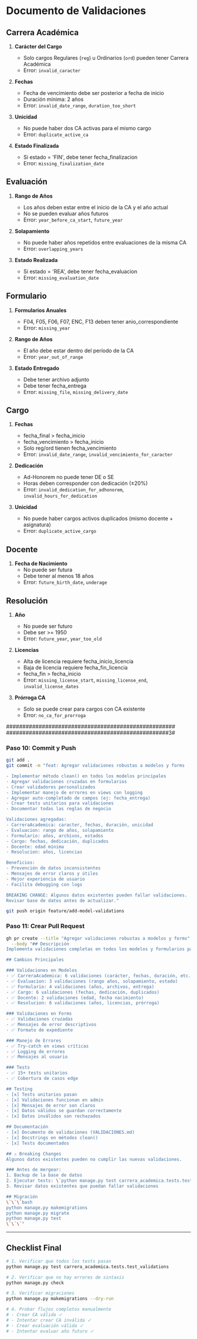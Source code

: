 # Documento de Validaciones

## Carrera Académica

1. **Carácter del Cargo**
   - Solo cargos Regulares (`reg`) u Ordinarios (`ord`) pueden tener Carrera Académica
   - Error: `invalid_caracter`

2. **Fechas**
   - Fecha de vencimiento debe ser posterior a fecha de inicio
   - Duración mínima: 2 años
   - Error: `invalid_date_range`, `duration_too_short`

3. **Unicidad**
   - No puede haber dos CA activas para el mismo cargo
   - Error: `duplicate_active_ca`

4. **Estado Finalizada**
   - Si estado = 'FIN', debe tener fecha_finalizacion
   - Error: `missing_finalization_date`

## Evaluación


1. **Rango de Años**
   - Los años deben estar entre el inicio de la CA y el año actual
   - No se pueden evaluar años futuros
   - Error: `year_before_ca_start`, `future_year`

2. **Solapamiento**
   - No puede haber años repetidos entre evaluaciones de la misma CA
   - Error: `overlapping_years`

3. **Estado Realizada**
   - Si estado = 'REA', debe tener fecha_evaluacion
   - Error: `missing_evaluation_date`

## Formulario


1. **Formularios Anuales**
   - F04, F05, F06, F07, ENC, F13 deben tener anio_correspondiente
   - Error: `missing_year`

2. **Rango de Años**
   - El año debe estar dentro del período de la CA
   - Error: `year_out_of_range`

3. **Estado Entregado**
   - Debe tener archivo adjunto
   - Debe tener fecha_entrega
   - Error: `missing_file`, `missing_delivery_date`

## Cargo

1. **Fechas**
   - fecha_final > fecha_inicio
   - fecha_vencimiento > fecha_inicio
   - Solo reg/ord tienen fecha_vencimiento
   - Error: `invalid_date_range`, `invalid_vencimiento_for_caracter`

2. **Dedicación**
   - Ad-Honorem no puede tener DE o SE
   - Horas deben corresponder con dedicación (±20%)
   - Error: `invalid_dedication_for_adhonorem`, `invalid_hours_for_dedication`

3. **Unicidad**
   - No puede haber cargos activos duplicados (mismo docente + asignatura)
   - Error: `duplicate_active_cargo`

## Docente

1. **Fecha de Nacimiento**
   - No puede ser futura
   - Debe tener al menos 18 años
   - Error: `future_birth_date`, `underage`

## Resolución

1. **Año**
   - No puede ser futuro
   - Debe ser >= 1950
   - Error: `future_year`, `year_too_old`

2. **Licencias**
   - Alta de licencia requiere fecha_inicio_licencia
   - Baja de licencia requiere fecha_fin_licencia
   - fecha_fin > fecha_inicio
   - Error: `missing_license_start`, `missing_license_end`, `invalid_license_dates`

3. **Prórroga CA**
   - Solo se puede crear para cargos con CA existente
   - Error: `no_ca_for_prorroga`






####################################################
##################################################3#

### Paso 10: Commit y Push

```bash
git add .
git commit -m "feat: Agregar validaciones robustas a modelos y forms

- Implementar método clean() en todos los modelos principales
- Agregar validaciones cruzadas en formularios
- Crear validadores personalizados
- Implementar manejo de errores en views con logging
- Agregar auto-completado de campos (ej: fecha_entrega)
- Crear tests unitarios para validaciones
- Documentar todas las reglas de negocio

Validaciones agregadas:
- CarreraAcademica: caracter, fechas, duración, unicidad
- Evaluacion: rango de años, solapamiento
- Formulario: años, archivos, estados
- Cargo: fechas, dedicación, duplicados
- Docente: edad mínima
- Resolucion: años, licencias

Beneficios:
- Prevención de datos inconsistentes
- Mensajes de error claros y útiles
- Mejor experiencia de usuario
- Facilita debugging con logs

BREAKING CHANGE: Algunos datos existentes pueden fallar validaciones.
Revisar base de datos antes de actualizar."

git push origin feature/add-model-validations
```

### Paso 11: Crear Pull Request

```bash
gh pr create --title "Agregar validaciones robustas a modelos y forms" \
  --body "## Descripción
Implementa validaciones completas en todos los modelos y formularios para prevenir inconsistencias de datos.

## Cambios Principales

### Validaciones en Modelos
- ✅ CarreraAcademica: 6 validaciones (carácter, fechas, duración, etc.)
- ✅ Evaluacion: 3 validaciones (rango años, solapamiento, estado)
- ✅ Formulario: 4 validaciones (años, archivos, entrega)
- ✅ Cargo: 6 validaciones (fechas, dedicación, duplicados)
- ✅ Docente: 2 validaciones (edad, fecha nacimiento)
- ✅ Resolucion: 6 validaciones (años, licencias, prórroga)

### Validaciones en Forms
- ✅ Validaciones cruzadas
- ✅ Mensajes de error descriptivos
- ✅ Formato de expediente

### Manejo de Errores
- ✅ Try-catch en views críticas
- ✅ Logging de errores
- ✅ Mensajes al usuario

### Tests
- ✅ 15+ tests unitarios
- ✅ Cobertura de casos edge

## Testing
- [x] Tests unitarios pasan
- [x] Validaciones funcionan en admin
- [x] Mensajes de error son claros
- [x] Datos válidos se guardan correctamente
- [x] Datos inválidos son rechazados

## Documentación
- [x] Documento de validaciones (VALIDACIONES.md)
- [x] Docstrings en métodos clean()
- [x] Tests documentados

## ⚠️ Breaking Changes
Algunos datos existentes pueden no cumplir las nuevas validaciones.

### Antes de mergear:
1. Backup de la base de datos
2. Ejecutar tests: \`python manage.py test carrera_academica.tests.test_validations\`
3. Revisar datos existentes que puedan fallar validaciones

## Migración
\`\`\`bash
python manage.py makemigrations
python manage.py migrate
python manage.py test
\`\`\`"
```

---

## Checklist Final

```bash
# 1. Verificar que todos los tests pasan
python manage.py test carrera_academica.tests.test_validations

# 2. Verificar que no hay errores de sintaxis
python manage.py check

# 3. Verificar migraciones
python manage.py makemigrations --dry-run

# 4. Probar flujos completos manualmente
# - Crear CA válida ✓
# - Intentar crear CA inválida ✓
# - Crear evaluación válida ✓
# - Intentar evaluar año futuro ✓
```
